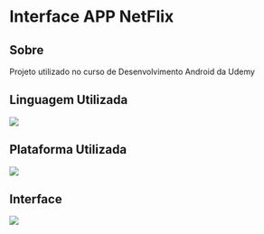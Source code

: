 <h1>Interface APP NetFlix</h1>

<h2> Sobre </h2>
<p> Projeto utilizado no curso de Desenvolvimento Android da Udemy</p>

## Linguagem Utilizada
<div>
  <img src="https://img.shields.io/badge/Kotlin-8A2BE2">
</div>

## Plataforma Utilizada
<div>
  <img src="https://img.shields.io/badge/Android_Studio-3F4759">
</div>

## Interface
<div>
 <img src= "https://github.com/DevBrunoMagalhaes/InterfaceNetflix/assets/149838769/646e90bd-6f9e-46d1-a46e-d2d2ce171e6c">
</div>


